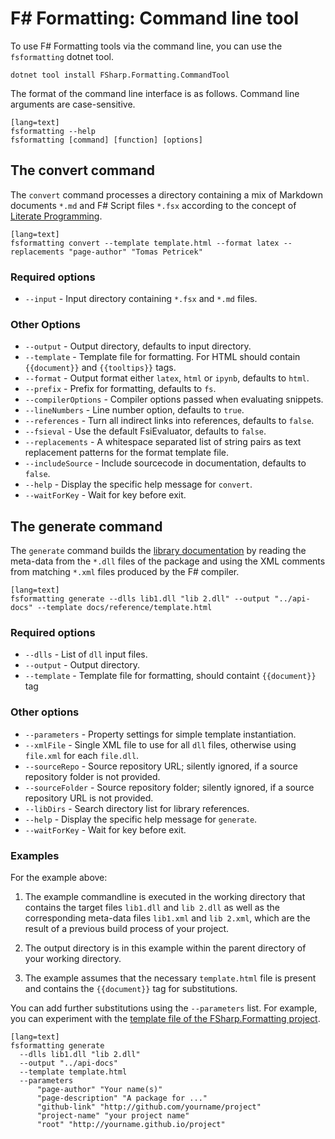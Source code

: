 ﻿F# Formatting: Command line tool
================================

To use F# Formatting tools via the command line, you can use the
`fsformatting` dotnet tool.

    dotnet tool install FSharp.Formatting.CommandTool

The format of the command line interface is as follows. Command line arguments are case-sensitive.

    [lang=text]
    fsformatting --help 
    fsformatting [command] [function] [options]


The convert command
----------------------------

The `convert` command processes a directory containing a mix of Markdown documents `*.md` and F# Script files `*.fsx`
according to the concept of [Literate Programming](literate.html).

    [lang=text]
    fsformatting convert --template template.html --format latex --replacements "page-author" "Tomas Petricek"

### Required options

  * `--input` - Input directory containing `*.fsx` and `*.md` files.

### Other Options

  * `--output` -  Output directory, defaults to input directory.
  * `--template` -  Template file for formatting. For HTML should contain `{{document}}` and `{{tooltips}}` tags.
  * `--format` -  Output format either `latex`, `html` or `ipynb`, defaults to `html`.
  * `--prefix` -  Prefix for formatting, defaults to `fs`.
  * `--compilerOptions` -  Compiler options passed when evaluating snippets.
  * `--lineNumbers` -  Line number option, defaults to `true`.
  * `--references` -  Turn all indirect links into references, defaults to `false`.
  * `--fsieval` - Use the default FsiEvaluator, defaults to `false`.
  * `--replacements` -  A whitespace separated list of string pairs as text replacement patterns for the format template file.
  * `--includeSource` -  Include sourcecode in documentation, defaults to `false`.
  * `--help` -  Display the specific help message for `convert`.
  * `--waitForKey` -  Wait for key before exit.

The generate command
--------------------

The `generate` command builds the [library documentation](http://fsprojects.github.io/FSharp.Formatting/metadata.html) by reading 
the meta-data from the `*.dll` files of the package and using the XML comments from matching `*.xml` files produced by the F# compiler.

    [lang=text]
    fsformatting generate --dlls lib1.dll "lib 2.dll" --output "../api-docs" --template docs/reference/template.html

### Required options

  * `--dlls` -  List of `dll` input files.
  * `--output` -  Output directory.
  * `--template` -  Template file for formatting, should containt `{{document}}` tag

### Other options

  * `--parameters` -  Property settings for simple template instantiation.
  * `--xmlFile` -  Single XML file to use for all `dll` files, otherwise using `file.xml` for each `file.dll`.
  * `--sourceRepo` -  Source repository URL; silently ignored, if a source repository folder is not provided.
  * `--sourceFolder` -  Source repository folder; silently ignored, if a source repository URL is not provided.
  * `--libDirs` - Search directory list for library references.
  * `--help` -  Display the specific help message for `generate`.
  * `--waitForKey` -  Wait for key before exit.

### Examples

For the example above:

1. The example commandline is executed in the working directory that contains the target files `lib1.dll` and `lib 2.dll` as well as the
corresponding meta-data files `lib1.xml` and `lib 2.xml`, which are the result of a previous build process of your project.

2. The output directory is in this example within the parent directory of your working directory.

3. The example assumes that the necessary `template.html` file is present and contains the `{{document}}` tag
   for substitutions.
   
You can add further substitutions using the `--parameters` list. 
For example, you can experiment with the [template file of the FSharp.Formatting project](https://github.com/fsprojects/FSharp.Formatting/blob/master/docs/tools/reference/template.html). 

<div></div>

    [lang=text]
    fsformatting generate
      --dlls lib1.dll "lib 2.dll" 
      --output "../api-docs" 
      --template template.html
      --parameters
          "page-author" "Your name(s)"
          "page-description" "A package for ..."
	      "github-link" "http://github.com/yourname/project"
          "project-name" "your project name"
	      "root" "http://yourname.github.io/project"
	  
	  
				   
